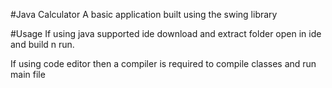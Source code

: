 #Java Calculator 
A basic application built using the swing library 

#Usage 
If using java supported ide download and extract folder 
open in ide and build n run.

If using code editor then a compiler is required to compile classes and run main file 
